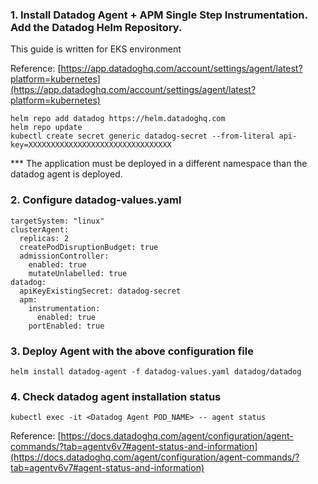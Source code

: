 ### 1. Install Datadog Agent + APM Single Step Instrumentation. Add the Datadog Helm Repository.

This guide is written for EKS environment


Reference: [https://app.datadoghq.com/account/settings/agent/latest?platform=kubernetes](https://app.datadoghq.com/account/settings/agent/latest?platform=kubernetes)

```
helm repo add datadog https://helm.datadoghq.com
helm repo update
kubectl create secret generic datadog-secret --from-literal api-key=XXXXXXXXXXXXXXXXXXXXXXXXXXXXXXXX
```

*** The application must be deployed in a different namespace than the datadog agent is deployed.

### 2. Configure datadog-values.yaml
```
targetSystem: "linux"
clusterAgent:
  replicas: 2
  createPodDisruptionBudget: true
  admissionController:
    enabled: true
    mutateUnlabelled: true
datadog:
  apiKeyExistingSecret: datadog-secret
  apm:
    instrumentation:
      enabled: true
    portEnabled: true
```

### 3. Deploy Agent with the above configuration file
`helm install datadog-agent -f datadog-values.yaml datadog/datadog`


### 4. Check datadog agent installation status
`kubectl exec -it <Datadog Agent POD_NAME> -- agent status`

Reference: [https://docs.datadoghq.com/agent/configuration/agent-commands/?tab=agentv6v7#agent-status-and-information](https://docs.datadoghq.com/agent/configuration/agent-commands/?tab=agentv6v7#agent-status-and-information)
